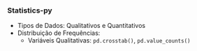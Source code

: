 ### Statistics-py

- Tipos de Dados: Qualitativos e Quantitativos
- Distribuição de Frequências: 
    -   Variáveis Qualitativas: `pd.crosstab()`, `pd.value_counts()`
